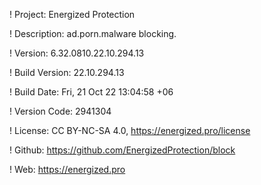 ! Project: Energized Protection

! Description: ad.porn.malware blocking.

! Version: 6.32.0810.22.10.294.13

! Build Version: 22.10.294.13

! Build Date: Fri, 21 Oct 22 13:04:58 +06

! Version Code: 2941304

! License: CC BY-NC-SA 4.0, https://energized.pro/license

! Github: https://github.com/EnergizedProtection/block

! Web: https://energized.pro
